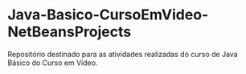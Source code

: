 # Java-Basico-CursoEmVideo-NetBeansProjects
Repositório destinado para as atividades realizadas do curso de Java Básico do Curso em Vídeo. 
